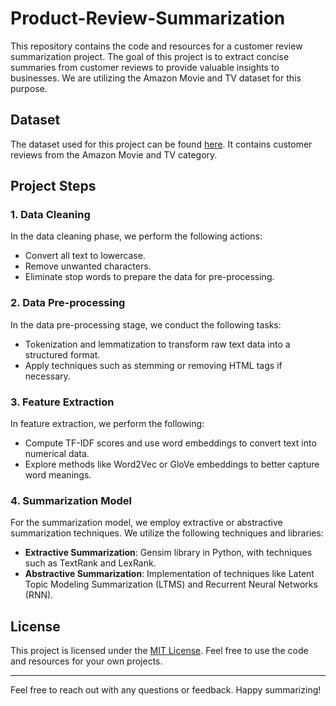 # Product-Review-Summarization

This repository contains the code and resources for a customer review summarization project. The goal of this project is to extract concise summaries from customer reviews to provide valuable insights to businesses. We are utilizing the Amazon Movie and TV dataset for this purpose.

## Dataset
The dataset used for this project can be found [here](https://cseweb.ucsd.edu/~jmcauley/datasets/amazon/links.html). It contains customer reviews from the Amazon Movie and TV category.

## Project Steps

### 1. Data Cleaning
In the data cleaning phase, we perform the following actions:
- Convert all text to lowercase.
- Remove unwanted characters.
- Eliminate stop words to prepare the data for pre-processing.

### 2. Data Pre-processing
In the data pre-processing stage, we conduct the following tasks:
- Tokenization and lemmatization to transform raw text data into a structured format.
- Apply techniques such as stemming or removing HTML tags if necessary.

### 3. Feature Extraction
In feature extraction, we perform the following:
- Compute TF-IDF scores and use word embeddings to convert text into numerical data.
- Explore methods like Word2Vec or GloVe embeddings to better capture word meanings.

### 4. Summarization Model
For the summarization model, we employ extractive or abstractive summarization techniques. We utilize the following techniques and libraries:
- **Extractive Summarization**: Gensim library in Python, with techniques such as TextRank and LexRank.
- **Abstractive Summarization**: Implementation of techniques like Latent Topic Modeling Summarization (LTMS) and Recurrent Neural Networks (RNN).

## License
This project is licensed under the [MIT License](link-to-license). Feel free to use the code and resources for your own projects.

---
Feel free to reach out with any questions or feedback. Happy summarizing!
